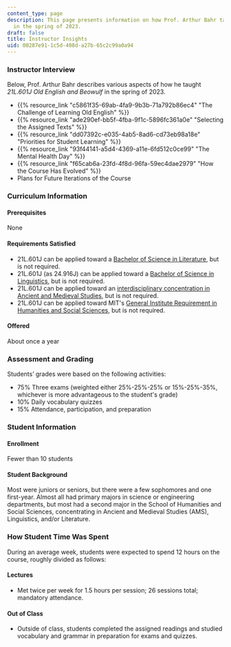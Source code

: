 ```yaml
---
content_type: page
description: This page presents information on how Prof. Arthur Bahr taught 21L.601
  in the spring of 2023.
draft: false
title: Instructor Insights
uid: 00287e91-1c5d-408d-a27b-65c2c99a0a94
---
```

### **Instructor Interview**

Below, Prof. Arthur Bahr describes various aspects of how he taught *21L.601J Old English and Beowulf* in the spring of 2023.

- {{% resource_link "c5861f35-69ab-4fa9-9b3b-71a792b86ec4" "The Challenge of Learning Old English" %}}
- {{% resource_link "ade290ef-bb5f-4fba-9f1c-5896fc361a0e" "Selecting the Assigned Texts" %}}
- {{% resource_link "dd07392c-e035-4ab5-8ad6-cd73eb98a18e" "Priorities for Student Learning" %}}
- {{% resource_link "93f44141-a5d4-4369-a11e-6fd512c0ce99" "The Mental Health Day" %}}
- {{% resource_link "f65cab6a-23fd-4f8d-96fa-59ec4dae2979" "How the Course Has Evolved" %}}
- Plans for Future Iterations of the Course

### **Curriculum Information**

#### **Prerequisites**

None

#### **Requirements Satisfied**

- 21L.601J can be applied toward a [Bachelor of Science in Literature](http://catalog.mit.edu/schools/humanities-arts-social-sciences/literature/#literature-bs-course-21-l), but is not required.
- 21L.601J (as 24.916J) can be applied toward a [Bachelor of Science in Linguistics](https://linguistics.mit.edu/undergraduate/), but is not required.
- 21L.601J can be applied toward an [interdisciplinary concentration in Ancient and Medieval Studies](https://shass.mit.edu/undergraduate/interdisciplinary/conc/ancient-medieval), but is not required.
- 21L.601J can be applied toward MIT's [General Institute Requirement in Humanities and Social Sciences](https://registrar.mit.edu/registration-academics/academic-requirements/hass-requirement), but is not required.

#### **Offered**

About once a year

### **Assessment and Grading**

Students’ grades were based on the following activities:

- 75% Three exams (weighted either 25%-25%-25% or 15%-25%-35%, whichever is more advantageous to the student's grade)
- 10% Daily vocabulary quizzes
- 15% Attendance, participation, and preparation

### **Student Information**

#### **Enrollment**

Fewer than 10 students

#### **Student Background**

Most were juniors or seniors, but there were a few sophomores and one first-year. Almost all had primary majors in science or engineering departments, but most had a second major in the School of Humanities and Social Sciences, concentrating in Ancient and Medieval Studies (AMS), Linguistics, and/or Literature.

### **How Student Time Was Spent**

During an average week, students were expected to spend 12 hours on the course, roughly divided as follows:

#### **Lectures**

- Met twice per week for 1.5 hours per session; 26 sessions total; mandatory attendance.

#### **Out of Class**

- Outside of class, students completed the assigned readings and studied vocabulary and grammar in preparation for exams and quizzes.